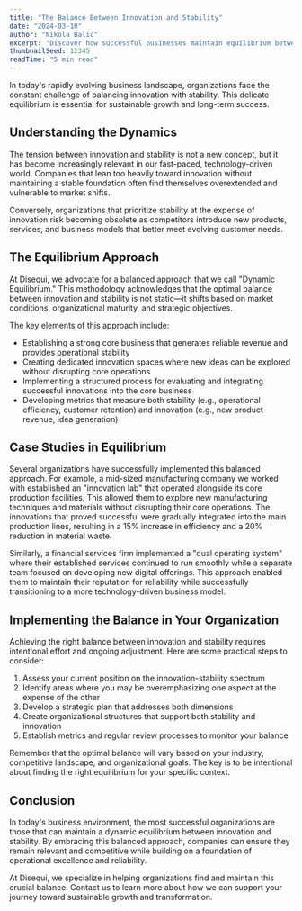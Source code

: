 ```yaml
---
title: "The Balance Between Innovation and Stability"
date: "2024-03-10"
author: "Nikola Balić"
excerpt: "Discover how successful businesses maintain equilibrium between pushing boundaries and maintaining core strengths."
thumbnailSeed: 12345
readTime: "5 min read"
---
```


In today's rapidly evolving business landscape, organizations face the constant challenge of balancing innovation with stability. This delicate equilibrium is essential for sustainable growth and long-term success.

## Understanding the Dynamics

The tension between innovation and stability is not a new concept, but it has become increasingly relevant in our fast-paced, technology-driven world. Companies that lean too heavily toward innovation without maintaining a stable foundation often find themselves overextended and vulnerable to market shifts.

Conversely, organizations that prioritize stability at the expense of innovation risk becoming obsolete as competitors introduce new products, services, and business models that better meet evolving customer needs.

## The Equilibrium Approach

At Disequi, we advocate for a balanced approach that we call "Dynamic Equilibrium." This methodology acknowledges that the optimal balance between innovation and stability is not static—it shifts based on market conditions, organizational maturity, and strategic objectives.

The key elements of this approach include:

- Establishing a strong core business that generates reliable revenue and provides operational stability
- Creating dedicated innovation spaces where new ideas can be explored without disrupting core operations
- Implementing a structured process for evaluating and integrating successful innovations into the core business
- Developing metrics that measure both stability (e.g., operational efficiency, customer retention) and innovation (e.g., new product revenue, idea generation)

## Case Studies in Equilibrium

Several organizations have successfully implemented this balanced approach. For example, a mid-sized manufacturing company we worked with established an "innovation lab" that operated alongside its core production facilities. This allowed them to explore new manufacturing techniques and materials without disrupting their core operations. The innovations that proved successful were gradually integrated into the main production lines, resulting in a 15% increase in efficiency and a 20% reduction in material waste.

Similarly, a financial services firm implemented a "dual operating system" where their established services continued to run smoothly while a separate team focused on developing new digital offerings. This approach enabled them to maintain their reputation for reliability while successfully transitioning to a more technology-driven business model.

## Implementing the Balance in Your Organization

Achieving the right balance between innovation and stability requires intentional effort and ongoing adjustment. Here are some practical steps to consider:

1. Assess your current position on the innovation-stability spectrum
2. Identify areas where you may be overemphasizing one aspect at the expense of the other
3. Develop a strategic plan that addresses both dimensions
4. Create organizational structures that support both stability and innovation
5. Establish metrics and regular review processes to monitor your balance

Remember that the optimal balance will vary based on your industry, competitive landscape, and organizational goals. The key is to be intentional about finding the right equilibrium for your specific context.

## Conclusion

In today's business environment, the most successful organizations are those that can maintain a dynamic equilibrium between innovation and stability. By embracing this balanced approach, companies can ensure they remain relevant and competitive while building on a foundation of operational excellence and reliability.

At Disequi, we specialize in helping organizations find and maintain this crucial balance. Contact us to learn more about how we can support your journey toward sustainable growth and transformation.

